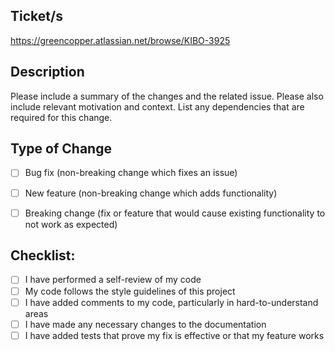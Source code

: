 ## Ticket/s

https://greencopper.atlassian.net/browse/KIBO-3925


## Description

Please include a summary of the changes and the related issue. 
Please also include relevant motivation and context. 
List any dependencies that are required for this change.


## Type of Change

- [ ] Bug fix (non-breaking change which fixes an issue)
- [ ] New feature (non-breaking change which adds functionality)
- [ ] Breaking change (fix or feature that would cause existing functionality to not work as expected)


## Checklist:

- [ ] I have performed a self-review of my code
- [ ] My code follows the style guidelines of this project
- [ ] I have added comments to my code, particularly in hard-to-understand areas
- [ ] I have made any necessary changes to the documentation
- [ ] I have added tests that prove my fix is effective or that my feature works
